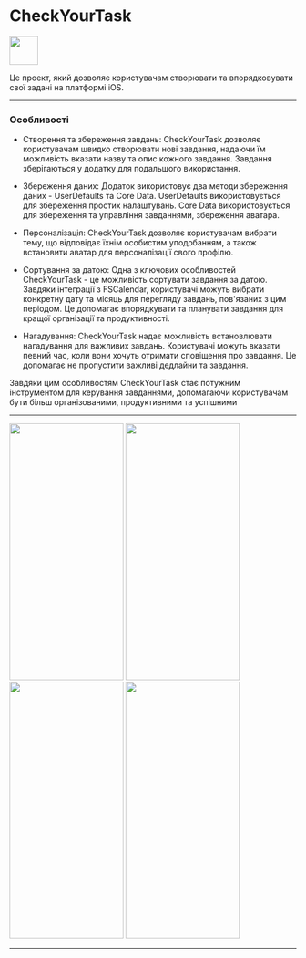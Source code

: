 # **CheckYourTask**

<img src="https://github.com/ItsMeIns/CheckYourTask/assets/106601710/b84112e7-f33b-4202-8de0-e0666d9de7ee" width="50" height="50">

Це проект, який дозволяє користувачам створювати та впорядковувати свої задачі на платформі iOS.
___
### Особливості
+ Створення та збереження завдань: CheckYourTask дозволяє користувачам швидко створювати нові завдання, надаючи їм можливість вказати назву та опис кожного завдання. Завдання зберігаються у додатку для подальшого використання.

+ Збереження даних: Додаток використовує два методи збереження даних - UserDefaults та Core Data. UserDefaults використовується для збереження простих налаштувань. Core Data використовується для збереження та управління завданнями, збереження аватара.

+ Персоналізація: CheckYourTask дозволяє користувачам вибрати тему, що відповідає їхнім особистим уподобанням, а також встановити аватар для персоналізації свого профілю.

+ Сортування за датою: Одна з ключових особливостей CheckYourTask - це можливість сортувати завдання за датою. Завдяки інтеграції з FSCalendar, користувачі можуть вибрати конкретну дату та місяць для перегляду завдань, пов'язаних з цим періодом. Це допомагає впорядкувати та планувати завдання для кращої організації та продуктивності.

+ Нагадування: CheckYourTask надає можливість встановлювати нагадування для важливих завдань. Користувачі можуть вказати певний час, коли вони хочуть отримати сповіщення про завдання. Це допомагає не пропустити важливі дедлайни та завдання.

Завдяки цим особливостям CheckYourTask стає потужним інструментом для керування завданнями, допомагаючи користувачам бути більш організованими, продуктивними та успішними

___

<img src="https://github.com/ItsMeIns/CheckYourTask/assets/106601710/972342d3-bd8e-4eb3-8c08-5f2d5c79756b" width="200" height="450">

<img src="https://github.com/ItsMeIns/CheckYourTask/assets/106601710/28c891ea-98c3-4c7a-be1e-b029d73704a9" width="200" height="450">

<img src="https://github.com/ItsMeIns/CheckYourTask/assets/106601710/bb96683c-8583-42c5-a0c4-e398f98e49a3" width="200" height="450">

<img src="https://github.com/ItsMeIns/CheckYourTask/assets/106601710/92857cf1-b225-472b-a30b-d58c01aba83e" width="200" height="450">

___


